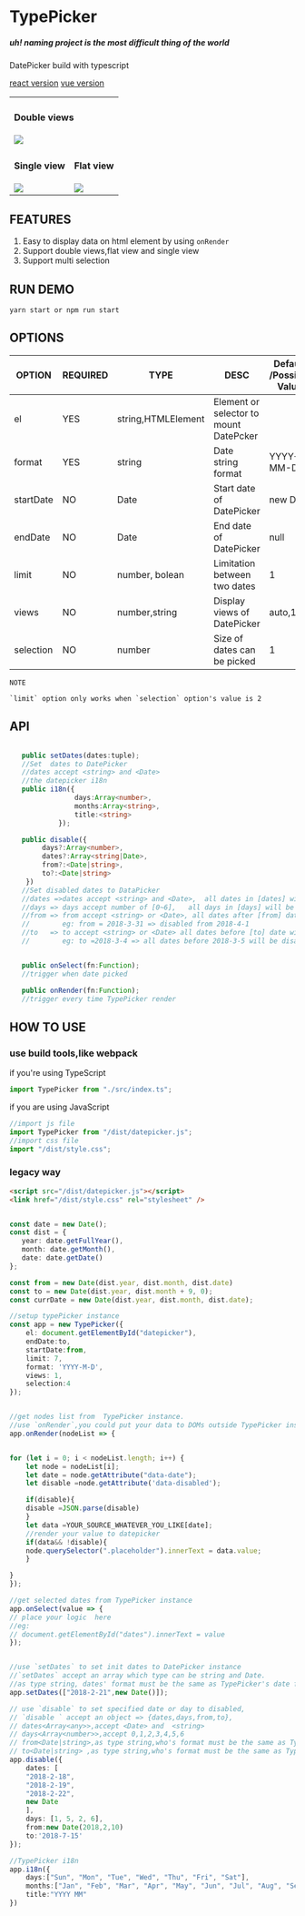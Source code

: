 # TypePicker

##### uh! naming project is the most difficult thing of the world

DatePicker build with typescript

<a href="./react/index.js"> react version</a> <a href="./vue/index.vue"> vue version </a>

<table>
    <tr>
    <td colspan="2">
            <h4>Double views</h4>
            <img src="assets/double.png">
        </td>
    </tr>
    <tr>
        <td valign="top">
            <h4>Single view</h4>
            <img src="assets/single.png">
        </td>
        <td>
            <h4>Flat view</h4>
            <img src="assets/auto.png">
        </td>
    </tr>
    
</table>

## FEATURES

1.  Easy to display data on html element by using `onRender`
2.  Support double views,flat view and single view
3.  Support multi selection

## RUN DEMO

    yarn start or npm run start

## OPTIONS

| OPTION    | REQUIRED | TYPE               | DESC                                   | Default /Possible Value |
| --------- | -------- | ------------------ | -------------------------------------- | ----------------------- |
| el        | YES      | string,HTMLElement | Element or selector to mount DatePcker |                         |
| format    | YES      | string             | Date string format                     | YYYY-MM-DD              |
| startDate | NO       | Date               | Start date of DatePicker               | new Date                |
| endDate   | NO       | Date               | End date of DatePicker                 | null                    |
| limit     | NO       | number, bolean     | Limitation between two dates           | 1                       |
| views     | NO       | number,string      | Display views of DatePicker            | auto,1,2                |
| selection | NO       | number             | Size of dates can be picked            | 1                       |

```
NOTE

`limit` option only works when `selection` option's value is 2

```

## API

```typescript

   public setDates(dates:tuple);
   //Set  dates to DatePicker
   //dates accept <string> and <Date>
   //the datepicker i18n
   public i18n({
                days:Array<number>,
                months:Array<string>,
                title:<string>
            });

   public disable({
        days?:Array<number>,
        dates?:Array<string|Date>,
        from?:<Date|string>,
        to?:<Date|string>
    })
   //Set disabled dates to DataPicker
   //dates =>dates accept <string> and <Date>,  all dates in [dates] will be disabled
   //days => days accept number of [0~6],   all days in [days] will be disabled
   //from => from accept <string> or <Date>, all dates after [from] date will be disabled,
   //        eg: from = 2018-3-31 => disabled from 2018-4-1
   //to   => to accept <string> or <Date> all dates before [to] date will be disabled,
   //        eg: to =2018-3-4 => all dates before 2018-3-5 will be disabled


   public onSelect(fn:Function);
   //trigger when date picked

   public onRender(fn:Function);
   //trigger every time TypePicker render


```

## HOW TO USE

### use build tools,like webpack

if you're using TypeScript

```typescript
import TypePicker from "./src/index.ts";
```

if you are using JavaScript

```javascript
//import js file
import TypePicker from "/dist/datepicker.js";
//import css file
import "/dist/style.css";
```

### legacy way

```html
<script src="/dist/datepicker.js"></script>
<link href="/dist/style.css" rel="stylesheet" />
```

```typescript

const date = new Date();
const dist = {
   year: date.getFullYear(),
   month: date.getMonth(),
   date: date.getDate()
};

const from = new Date(dist.year, dist.month, dist.date)
const to = new Date(dist.year, dist.month + 9, 0);
const currDate = new Date(dist.year, dist.month, dist.date);

//setup typePicker instance
const app = new TypePicker({
    el: document.getElementById("datepicker"),
    endDate:to,
    startDate:from,
    limit: 7,
    format: 'YYYY-M-D',
    views: 1,
    selection:4
});


//get nodes list from  TypePicker instance.
//use `onRender`,you could put your data to DOMs outside TypePicker instance
app.onRender(nodeList => {


for (let i = 0; i < nodeList.length; i++) {
    let node = nodeList[i];
    let date = node.getAttribute("data-date");
    let disable =node.getAttribute('data-disabled');

    if(disable){
	disable =JSON.parse(disable)
    }
    let data =YOUR_SOURCE_WHATEVER_YOU_LIKE[date];
    //render your value to datepicker
    if(data&& !disable){
	node.querySelector(".placeholder").innerText = data.value;
    }

}
});

//get selected dates from TypePicker instance
app.onSelect(value => {
// place your logic  here
//eg:
// document.getElementById("dates").innerText = value
});


//use `setDates` to set init dates to DatePicker instance
//`setDates` accept an array which type can be string and Date.
//as type string, dates' format must be the same as TypePicker's date format
app.setDates(["2018-2-21",new Date()]);

// use `disable` to set specified date or day to disabled,
// `disable ` accept an object => {dates,days,from,to},
// dates<Array<any>>,accept <Date> and  <string>
// days<Array<number>>,accept 0,1,2,3,4,5,6
// from<Date|string>,as type string,who's format must be the same as TypePicker's date format
// to<Date|string> ,as type string,who's format must be the same as TypePicker's date format
app.disable({
    dates: [
	"2018-2-18",
	"2018-2-19",
	"2018-2-22",
	new Date
    ],
    days: [1, 5, 2, 6],
    from:new Date(2018,2,10)
    to:'2018-7-15'
});

//TypePicker i18n
app.i18n({
    days:["Sun", "Mon", "Tue", "Wed", "Thu", "Fri", "Sat"],
    months:["Jan", "Feb", "Mar", "Apr", "May", "Jun", "Jul", "Aug", "Sep", "Oct", "Nov", "Dec"],
    title:"YYYY MM"
})


```
